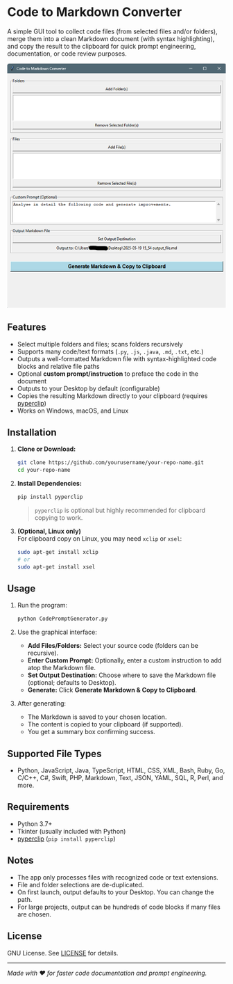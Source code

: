 # Code to Markdown Converter

A simple GUI tool to collect code files (from selected files and/or folders), merge them into a clean Markdown document (with syntax highlighting), and copy the result to the clipboard for quick prompt engineering, documentation, or code review purposes.

![screenshot](screenshot.png) <!-- Add a screenshot image named screenshot.png for a better README -->

## Features

- Select multiple folders and files; scans folders recursively
- Supports many code/text formats (`.py`, `.js`, `.java`, `.md`, `.txt`, etc.)
- Outputs a well-formatted Markdown file with syntax-highlighted code blocks and relative file paths
- Optional **custom prompt/instruction** to preface the code in the document
- Outputs to your Desktop by default (configurable)
- Copies the resulting Markdown directly to your clipboard (requires [pyperclip](https://pypi.org/project/pyperclip/))
- Works on Windows, macOS, and Linux

## Installation

1. **Clone or Download:**
    ```bash
    git clone https://github.com/yourusername/your-repo-name.git
    cd your-repo-name
    ```

2. **Install Dependencies:**
    ```bash
    pip install pyperclip
    ```

    > `pyperclip` is optional but highly recommended for clipboard copying to work.

3. **(Optional, Linux only)**  
   For clipboard copy on Linux, you may need `xclip` or `xsel`:
    ```bash
    sudo apt-get install xclip
    # or
    sudo apt-get install xsel
    ```

## Usage

1. Run the program:
    ```bash
    python CodePromptGenerator.py
    ```
2. Use the graphical interface:
   - **Add Files/Folders:** Select your source code (folders can be recursive).
   - **Enter Custom Prompt:** Optionally, enter a custom instruction to add atop the Markdown file.
   - **Set Output Destination:** Choose where to save the Markdown file (optional; defaults to Desktop).
   - **Generate:** Click **Generate Markdown & Copy to Clipboard**.

3. After generating:
   - The Markdown is saved to your chosen location.
   - The content is copied to your clipboard (if supported).
   - You get a summary box confirming success.

## Supported File Types

- Python, JavaScript, Java, TypeScript, HTML, CSS, XML, Bash, Ruby, Go, C/C++, C#, Swift, PHP, Markdown, Text, JSON, YAML, SQL, R, Perl, and more.

## Requirements

- Python 3.7+
- Tkinter (usually included with Python)
- [pyperclip](https://pypi.org/project/pyperclip/) (`pip install pyperclip`)

## Notes

- The app only processes files with recognized code or text extensions.
- File and folder selections are de-duplicated.
- On first launch, output defaults to your Desktop. You can change the path.
- For large projects, output can be hundreds of code blocks if many files are chosen.

## License

GNU License. See [LICENSE](LICENSE) for details.

---

*Made with ❤️ for faster code documentation and prompt engineering.*
